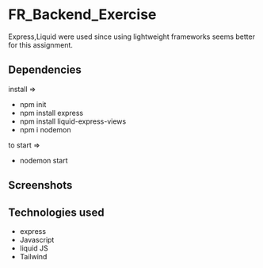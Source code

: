 # FR_Backend_Exercise

Express,Liquid were used since using lightweight frameworks seems better for this assignment. 


## Dependencies
install =>
- npm init
- npm install express
- npm install liquid-express-views
- npm i nodemon

to start =>
- nodemon start

## Screenshots


## Technologies used
- express 
- Javascript 
- liquid JS 
- Tailwind 